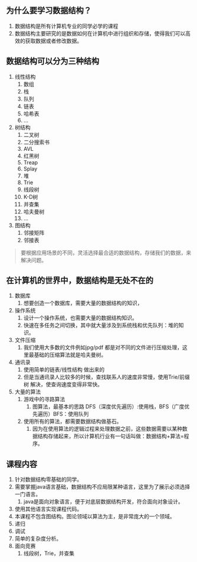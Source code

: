 ## 为什么要学习数据结构？ 
1. 数据结构是所有计算机专业的同学必学的课程
2. 数据结构主要研究的是数据如何在计算机中进行组织和存储，使得我们可以高效的获取数据或者修改数据。

## 数据结构可以分为三种结构
1. 线性结构
    1. 数组
    2. 栈
    3. 队列
    4. 链表
    5. 哈希表
    6. ...
2. 树结构
    1. 二叉树
    2. 二分搜索书
    3. AVL
    4. 红黑树
    5. Treap
    6. Splay
    7. 堆
    8. Trie
    9. 线段树
    10. K-D树
    11. 并查集
    12. 哈夫曼树
    13. ...
3. 图结构
    1. 邻接矩阵
    2. 邻接表
> 要根据应用场景的不同，灵活选择最合适的数据结构，存储我们的数据，来解决问题。

## 在计算机的世界中，数据结构是无处不在的
1. 数据库
    1. 想要创造一个数据库，需要大量的数据结构的知识，
2. 操作系统
    1. 设计一个操作系统，也需要大量的数据结构知识。
    2. 快速在多任务之间切换，其中就大量涉及到系统栈和优先队列：堆的知识。
3. 文件压缩
    1. 我们使用大多数的文件例如jpg/pdf 都是对不同的文件进行压缩处理，这里最基础的压缩算法就是哈夫曼树。
4. 通讯录
    1. 使用简单的链表/线性结构 做出来的
    2. 但是当通讯录人比较多的时候，查找联系人的速度非常慢，使用Trie/前缀树 解决，使查询速度变得非常快。
5. 大量的算法
    1. 游戏中的寻路算法
        1. 图算法，最基本的思路 DFS（深度优先遍历）:使用栈，BFS（广度优先遍历）BFS：使用队列
    2. 使用所有的算法，都需要数据结构做基石。
        1. 因为在使用算法的逻辑过程来处理数据之前，这些数据需要以某种数据结构存储起来，所以计算机行业有一句话叫做：数据结构+算法=程序。
## 课程内容
1. 针对数据结构零基础的同学。
2. 需要掌握java语言基础，数据结构不应局限某种语言，这里为了展示必须选择一门语言。
    1. java是面向对象语言，便于对底层数据结构开发，符合面向对象设计。 
3. 使用其他语言实现课程代码。 
4. 本课程不包含图结构。图论领域以算法为主，是非常庞大的一个领域。
5. 递归
6. 调试
7. 简单的复杂度分析。
8. 面向竞赛
    1. 线段树，Trie，并查集